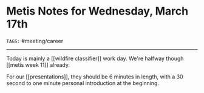 # Metis Notes for Wednesday, March 17th
`TAGS:` #meeting/career

---
Today is mainly a [[wildfire classifier]] work day. We're halfway though [[metis week 11]] already.

For our [[presentations]], they should be 6 minutes in length, with a 30 second to one minute personal introduction at the beginning. 